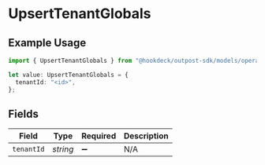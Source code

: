 # UpsertTenantGlobals

## Example Usage

```typescript
import { UpsertTenantGlobals } from "@hookdeck/outpost-sdk/models/operations";

let value: UpsertTenantGlobals = {
  tenantId: "<id>",
};
```

## Fields

| Field              | Type               | Required           | Description        |
| ------------------ | ------------------ | ------------------ | ------------------ |
| `tenantId`         | *string*           | :heavy_minus_sign: | N/A                |
